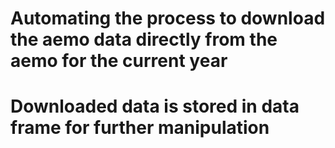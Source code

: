 # Automating the process to download the aemo data directly from the aemo for the current year 
# Downloaded data is stored in data frame for further manipulation
